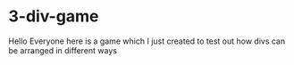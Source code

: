 # 3-div-game
Hello Everyone here is a game which I just created to test out how divs can be arranged in different ways
